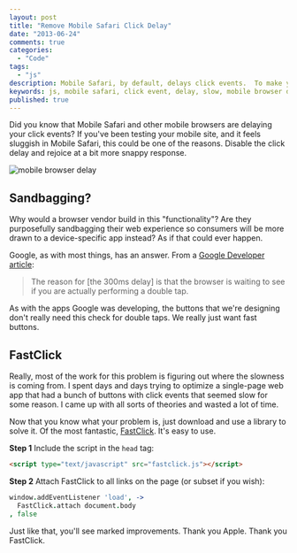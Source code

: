 ```yaml
---
layout: post
title: "Remove Mobile Safari Click Delay"
date: "2013-06-24"
comments: true
categories:
  - "Code"
tags:
  - "js"
description: Mobile Safari, by default, delays click events.  To make your site more responsive, remove this delay.
keywords: js, mobile safari, click event, delay, slow, mobile browser delay, click delay
published: true
---
```


Did you know that Mobile Safari and other mobile browsers are delaying your click events?  If you've been testing your mobile site, and it feels sluggish in Mobile Safari, this could be one of the reasons.  Disable the click delay and rejoice at a bit more snappy response.

![mobile browser delay](http://i.imgur.com/PH8Zosr.png)

<!--more-->

## Sandbagging?

Why would a browser vendor build in this "functionality"?  Are they purposefully sandbagging their web experience so consumers will be more drawn to a device-specific app instead?  As if that could ever happen.

Google, as with most things, has an answer.  From a [Google Developer article](https://developers.google.com/mobile/articles/fast_buttons?hl=de-DE.):

> The reason for [the 300ms delay] is that the browser is waiting to see if you are actually performing a double tap.

As with the apps Google was developing, the buttons that we're designing don't really need this check for double taps.  We really just want fast buttons.

## FastClick

Really, most of the work for this problem is figuring out where the slowness is coming from.  I spent days and days trying to optimize a single-page web app that had a bunch of buttons with click events that seemed slow for some reason.  I came up with all sorts of theories and wasted a lot of time.

Now that you know what your problem is, just download and use a library to solve it.  Of the most fantastic, [FastClick](https://github.com/ftlabs/fastclick).  It's easy to use.

**Step 1**
Include the script in the `head` tag:

```html
<script type="text/javascript" src="fastclick.js"></script>
```

**Step 2**
Attach FastClick to all links on the page (or subset if you wish):

```coffeescript a-whole-new-world.coffee
window.addEventListener 'load', ->
  FastClick.attach document.body
, false
```

Just like that, you'll see marked improvements.  Thank you Apple.  Thank you FastClick.

